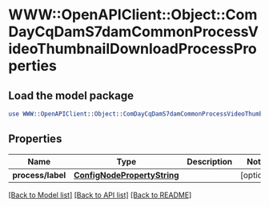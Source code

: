 # WWW::OpenAPIClient::Object::ComDayCqDamS7damCommonProcessVideoThumbnailDownloadProcessProperties

## Load the model package
```perl
use WWW::OpenAPIClient::Object::ComDayCqDamS7damCommonProcessVideoThumbnailDownloadProcessProperties;
```

## Properties
Name | Type | Description | Notes
------------ | ------------- | ------------- | -------------
**process/label** | [**ConfigNodePropertyString**](ConfigNodePropertyString.md) |  | [optional] 

[[Back to Model list]](../README.md#documentation-for-models) [[Back to API list]](../README.md#documentation-for-api-endpoints) [[Back to README]](../README.md)


